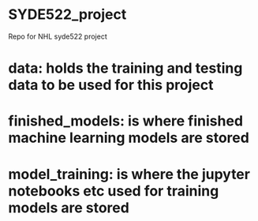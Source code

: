 # SYDE522_project
Repo for NHL syde522 project

# data: holds the training and testing data to be used for this project
# finished_models: is where finished machine learning models are stored
# model_training: is where the jupyter notebooks etc used for training models are stored
